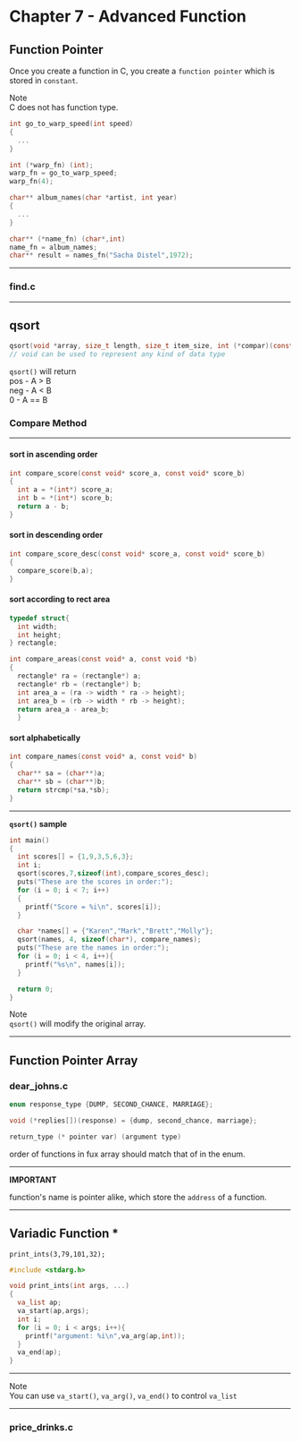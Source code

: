 # Chapter 7 - Advanced Function

## Function Pointer

Once you create a function in C, you create a `function pointer` which is stored in `constant`.

Note  
C does not has function type.

```c
int go_to_warp_speed(int speed)
{
  ...
}

int (*warp_fn) (int);
warp_fn = go_to_warp_speed;
warp_fn(4);

char** album_names(char *artist, int year)
{
  ...
}

char** (*name_fn) (char*,int)
name_fn = album_names;
char** result = names_fn("Sacha Distel",1972);
```

---

### find.c

---

## qsort

```c
qsort(void *array, size_t length, size_t item_size, int (*compar)(const void *, const void *));
// void can be used to represent any kind of data type
```

`qsort()` will return  
pos - A > B  
neg - A < B  
0 - A == B

### Compare Method

---

#### sort in ascending order

```c
int compare_score(const void* score_a, const void* score_b)
{
  int a = *(int*) score_a;
  int b = *(int*) score_b;
  return a - b;
}
```

#### sort in descending order

```c
int compare_score_desc(const void* score_a, const void* score_b)
{
  compare_score(b,a);
}
```

#### sort according to rect area

```c
typedef struct{
  int width;
  int height;
} rectangle;

int compare_areas(const void* a, const void *b)
{
  rectangle* ra = (rectangle*) a;
  rectangle* rb = (rectangle*) b;
  int area_a = (ra -> width * ra -> height);
  int area_b = (rb -> width * rb -> height);
  return area_a - area_b;
  }
```

#### sort alphabetically 

```c
int compare_names(const void* a, const void* b)
{
  char** sa = (char**)a;
  char** sb = (char**)b;
  return strcmp(*sa,*sb);
}
```

---

**`qsort()` sample**

```c
int main()
{
  int scores[] = {1,9,3,5,6,3};
  int i;
  qsort(scores,7,sizeof(int),compare_scores_desc);
  puts("These are the scores in order:");
  for (i = 0; i < 7; i++)
  {
    printf("Score = %i\n", scores[i]);
  }

  char *names[] = {"Karen","Mark","Brett","Molly"};
  qsort(names, 4, sizeof(char*), compare_names);
  puts("These are the names in order:");
  for (i = 0; i < 4, i++){
    printf("%s\n", names[i]);
  }

  return 0;
}
```

Note  
`qsort()` will modify the original array.

---

## Function Pointer Array

### dear_johns.c

```c
enum response_type {DUMP, SECOND_CHANCE, MARRIAGE};

void (*replies[])(response) = {dump, second_chance, marriage};

return_type (* pointer var) (argument type)
```

order of functions in fux array should match that of in the enum.

---

**IMPORTANT**

function's name is pointer alike, which store the `address` of a function.

---

## Variadic Function *

`print_ints(3,79,101,32);`

```c
#include <stdarg.h>

void print_ints(int args, ...)
{
  va_list ap;
  va_start(ap,args);
  int i;
  for (i = 0; i < args; i++){
    printf("argument: %i\n",va_arg(ap,int));
  }
  va_end(ap);
}
```

---

Note  
You can use `va_start()`, `va_arg()`, `va_end()` to control `va_list`

---

### price_drinks.c

